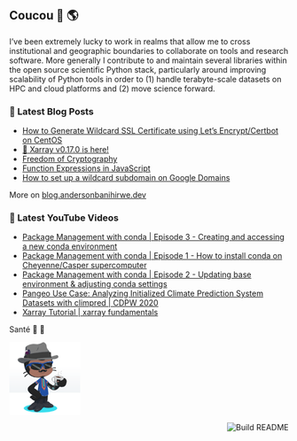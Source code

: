 ## Coucou 👋 🌎


I’ve been extremely lucky to work in realms that allow me to cross institutional and geographic boundaries to collaborate on tools and research software. More generally I contribute to and maintain several libraries within the open source scientific Python stack, particularly around improving scalability of Python tools in order to (1) handle terabyte-scale datasets on HPC and cloud platforms and (2) move science forward.

### 📝 Latest Blog Posts

<!-- BLOG-POST-LIST:START -->
- [How to Generate Wildcard SSL Certificate using Let’s Encrypt/Certbot on CentOS](https://blog.andersonbanihirwe.dev/posts/2021/lets-encrypt-wildcard-ssl-certificate-on-centos/)
- [🚀 Xarray v0.17.0 is here!](https://blog.andersonbanihirwe.dev/posts/2021/new-in-xarray-v0.17/)
- [Freedom of Cryptography](https://blog.andersonbanihirwe.dev/posts/2021/freedom-of-cryptography/)
- [Function Expressions in JavaScript](https://blog.andersonbanihirwe.dev/posts/2021/function-expressions-in-js/)
- [How to set up a wildcard subdomain on Google Domains](https://blog.andersonbanihirwe.dev/posts/2021/google-dynamic-dns-wildcard-subdomains/)
<!-- BLOG-POST-LIST:END -->

More on [blog.andersonbanihirwe.dev](https://blog.andersonbanihirwe.dev)

### 🎥 Latest YouTube Videos

<!-- YT-VIDEO-LIST:START -->
- [Package Management with conda | Episode 3 - Creating and accessing a new conda environment](https://www.youtube.com/watch?v=W4Jb6rY1w1w)
- [Package Management with conda | Episode 1 - How to install conda on Cheyenne/Casper supercomputer](https://www.youtube.com/watch?v=GGxUgjlmW2A)
- [Package Management with conda | Episode 2 - Updating base environment & adjusting conda settings](https://www.youtube.com/watch?v=xeuNsCKWBbM)
- [Pangeo Use Case: Analyzing Initialized Climate Prediction System Datasets with climpred | CDPW 2020](https://www.youtube.com/watch?v=SKXUBD6DGao)
- [Xarray Tutorial | xarray fundamentals](https://www.youtube.com/watch?v=a339Q5F48UQ)
<!-- YT-VIDEO-LIST:END -->

Santé 🥂 🍻

<img src="custom-octocat.png" alt="custom-octocat" width="128px" align="center" />

<a href="https://github.com/andersy005/andersy005/actions"><img src="https://github.com/andersy005/andersy005/workflows/update-readme/badge.svg" align="right" alt="Build README"></a>

